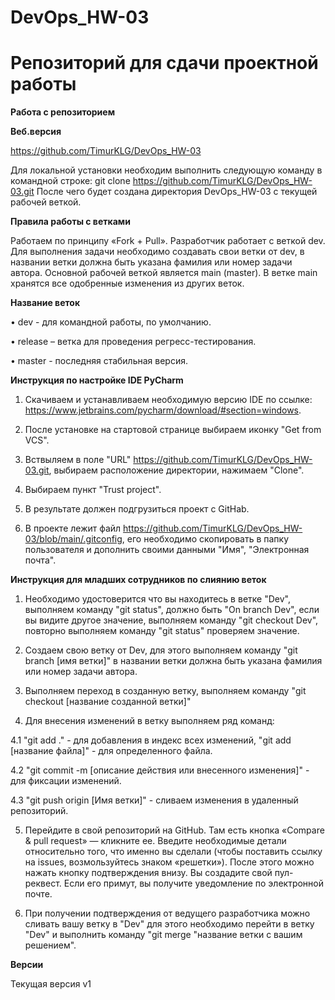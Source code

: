 # DevOps_HW-03
# Репозиторий для сдачи проектной работы
**Работа с репозиторием**

**Веб.версия** 

https://github.com/TimurKLG/DevOps_HW-03

Для локальной установки необходим выполнить следующую команду в командной строке: git clone https://github.com/TimurKLG/DevOps_HW-03.git После чего будет создана директория DevOps_HW-03 с текущей рабочей веткой.
 
**Правила работы с ветками**

Работаем по принципу «Fork + Pull». Разработчик работает с веткой dev. Для выполнения задачи необходимо создавать свои ветки от dev, в названии ветки должна быть указана фамилия или номер задачи автора. Основной рабочей веткой является main (master). В ветке main хранятся все одобренные изменения из других веток.

**Название веток**

•	dev - для командной работы, по умолчанию.

•	release – ветка для проведения регресс-тестирования.

•	master - последняя стабильная версия.

**Инструкция по настройке IDE PyCharm**

1. Скачиваем и устанавливаем необходимую версию IDE по ссылке: https://www.jetbrains.com/pycharm/download/#section=windows.

2. После установке на стартовой странице выбираем иконку "Get from VCS".

3. Вствыляем в поле "URL" https://github.com/TimurKLG/DevOps_HW-03.git, выбираем расположение директории, нажимаем "Clone".

4. Выбираем пункт "Trust project".

5. В результате должен подгрузиться проект с GitHab.

6. В проекте лежит файл https://github.com/TimurKLG/DevOps_HW-03/blob/main/.gitconfig, его необходимо скопировать в папку пользователя и дополнить своими данными "Имя", "Электронная почта".

**Инструкция для младших сотрудников по слиянию веток**

1. Необходимо удостоверится что вы находитесь в ветке "Dev", выполняем команду "git status", должно быть "On branch Dev", если вы видите другое значение, выполняем команду "git checkout Dev", повторно выполняем команду "git status" проверяем значение. 

2. Создаем свою ветку от Dev, для этого выполняем команду "git branch [имя ветки]" в названии ветки должна быть указана фамилия или номер задачи автора.

3. Выполняем переход в созданную ветку, выполняем команду "git checkout [название созданной ветки]"

4. Для внесения изменений в ветку выполняем ряд команд:

4.1 "git add ." - для добавления в индекс всех изменений, "git add [название файла]" - для определенного файла.

4.2 "git commit -m [описание действия или внесенного изменения]" - для фиксации изменений.

4.3 "git push origin [Имя ветки]" - сливаем изменения в удаленный репозиторий.

5. Перейдите в свой репозиторий на GitHub. Там есть кнопка «Compare & pull request» — кликните ее. Введите необходимые детали относительно того, что именно вы сделали (чтобы поставить ссылку на issues, возмользуйтесь знаком «решетки»). После этого можно нажать кнопку подтверждения внизу. Вы создадите свой пул-реквест. Если его примут, вы получите уведомление по электронной почте.

6. При получении подтверждения от ведущего разработчика можно сливать вашу ветку в "Dev" для этого необходимо перейти в ветку "Dev" и выполнить команду "git merge "название ветки с вашим решением".

**Версии**

Текущая версия v1
